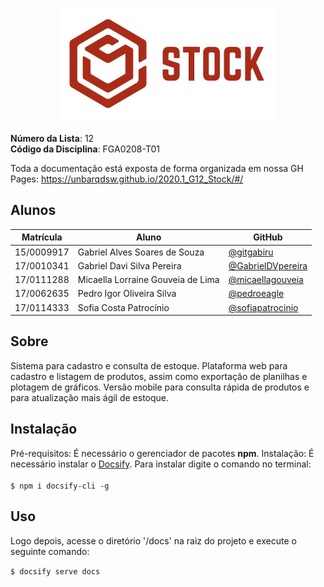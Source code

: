 <p align="center">
<img src=docs/assets/Logo03.jpg />
</p>

**Número da Lista**: 12<br>
**Código da Disciplina**: FGA0208-T01<br>

Toda a documentação está exposta de forma organizada em nossa GH Pages: https://unbarqdsw.github.io/2020.1_G12_Stock/#/


## Alunos

| Matrícula  | Aluno    |GitHub                         |
| ---------- | --------------------------------- | - |
| 15/0009917 | Gabriel Alves Soares de Souza     | [@gitgabiru](https://github.com/gitgabiru)
| 17/0010341 | Gabriel Davi Silva Pereira        | [@GabrielDVpereira](https://github.com/GabrielDVpereira)
| 17/0111288 | Micaella Lorraine Gouveia de Lima | [@micaellagouveia](https://github.com/micaellagouveia)
| 17/0062635 | Pedro Igor Oliveira Silva         | [@pedroeagle](https://github.com/pedroeagle)
| 17/0114333 | Sofia Costa Patrocínio            | [@sofiapatrocinio](https://github.com/sofiapatrocinio)

## Sobre

Sistema para cadastro e consulta de estoque. Plataforma web para cadastro e listagem de produtos, assim como exportação de planilhas e plotagem de gráficos. Versão mobile para consulta rápida de produtos e para atualização mais ágil de estoque.

## Instalação

Pré-requisitos: É necessário o gerenciador de pacotes **npm**.
Instalação: É necessário instalar o [Docsify](https://docsify.js.org/#/). Para instalar digite o comando no terminal:<br><br>
```$ npm i docsify-cli -g```

## Uso

Logo depois, acesse o diretório '/docs' na raiz do projeto e execute o seguinte comando:<br>

```$ docsify serve docs```
